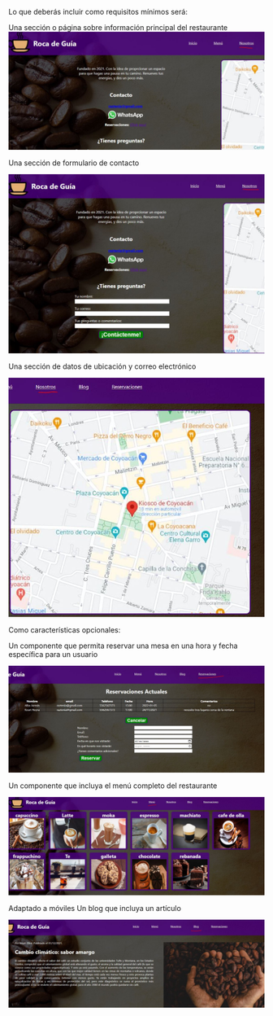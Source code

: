 Lo que deberás incluir como requisitos mínimos será:

Una sección o página sobre información principal del restaurante
![Info](src/images/imagesreadme/Info.JPG)

Una sección de formulario de contacto

![Info](src/images/imagesreadme/formulario.JPG)

Una sección de datos de ubicación y correo electrónico

![Info](src/images/imagesreadme/mapa.JPG)

Como características opcionales:

Un componente que permita reservar una mesa en una hora y fecha específica para un usuario

![Info](src/images/imagesreadme/reservar.JPG)

Un componente que incluya el menú completo del restaurante

![Info](src/images/imagesreadme/menu.JPG)

Adaptado a móviles
Un blog que incluya un artículo

![Info](src/images/imagesreadme/blog.JPG)